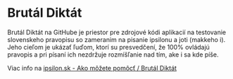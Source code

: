 # Brutál Diktát
Brutál Diktát na GitHube je priestor pre zdrojové kódi aplikacií na testovanie slovenskeho pravopisu so zameranim na pisanie ipsilonu a joti (makkeho i). Jeho cieľom je ukázať ľuďom, ktorí su presvedčení, že 100% ovládajú pravopis a pri písaní ich nezdržuje rozmíšľanie nad tím, ake i sa kde píše.

Viac info na [ipsilon.sk - Ako môžete pomôcť / Brutál Diktát](https://ypsilon.sk/brutal-diktat-vyvoj-aplikacie/)
